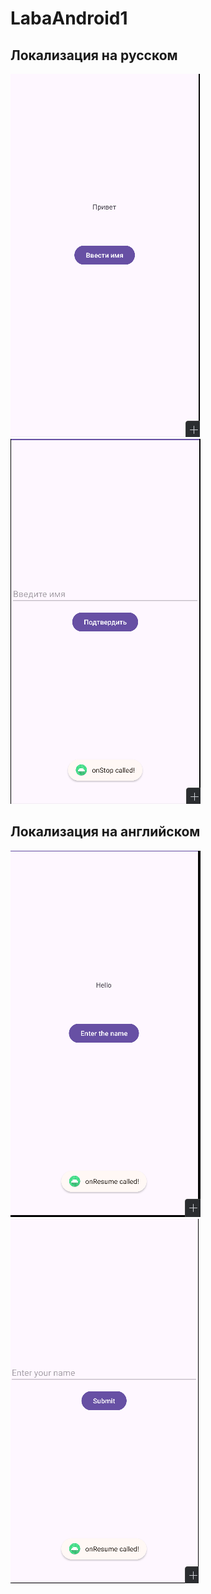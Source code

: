 # LabaAndroid1


## Локализация на русском

![img.png](img.png)
![img_1.png](img_1.png)

## Локализация на английском

![img_2.png](img_2.png)
![img_3.png](img_3.png)